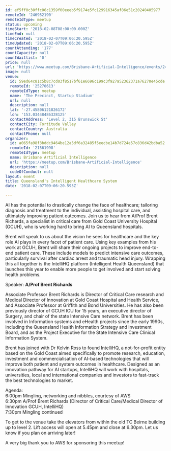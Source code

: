 ```yaml
---
id: ef5ff0c30ffc06c1359f00eeeb5f9174e5fc129916345af86e51c20240405977
remoteId: '246952190'
remoteIdType: meetup
status: upcoming
timeStart: '2018-02-08T08:00:00.000Z'
timeEnd: null
timeCreated: '2018-02-07T09:06:20.595Z'
timeUpdated: '2018-02-07T09:06:20.595Z'
countAttending: '177'
countCapacity: null
countWaitlist: '0'
price: null
url: 'https://www.meetup.com/Brisbane-Artificial-Intelligence/events/246952190/'
image: null
venue:
  id: 59ed64c81c5b8c7cd03f8517bf61e6696c199c3f927a52362371a76270e45cde
  remoteId: '25270613'
  remoteIdType: meetup
  name: 'The Precinct, Startup Stadium'
  url: null
  description: null
  lat: '-27.45806121826172'
  lon: '153.03448486328125'
  contactAddress: 'Level 2, 315 Brunswick St'
  contactCity: Fortitude Valley
  contactCountry: Australia
  contactPhone: null
organizer:
  id: a065fa98f3bddc9464be12a5df6a32485f5eecbe14b7d724e57c836d42bdba52
  remoteId: '21561998'
  remoteIdType: meetup
  name: Brisbane Artificial Intelligence
  url: 'https://meetup.com/Brisbane-Artificial-Intelligence'
  description: null
  codeOfConduct: null
layout: event
title: Queensland's Intelligent Healthcare System
date: '2018-02-07T09:06:20.595Z'

---
```

<p>AI has the potential to drastically change the face of healthcare; tailoring diagnosis and treatment to the individual, assisting hospital care, and ultimately improving patient outcomes. Join us to hear from A/Prof Brent Richards, a specialist in critical care from Gold Coast University Hospital (GCUH), who is working hard to bring AI to Queensland hospitals.</p> <p>Brent will speak to us about the vision he sees for healthcare and the key role AI plays in every facet of patient care. Using key examples from his work at GCUH, Brent will share their ongoing projects to improve end-to-end patient care. These include models to predict intensive care outcomes, particularly survival after cardiac arrest and traumatic head injury. Wrapping this all together is the IntelliHQ platform (Intelligent Health Queensland) that launches this year to enable more people to get involved and start solving health problems.</p> <p>Speaker: <b>A/Prof Brent Richards</b></p> <p>Associate Professor Brent Richards is Director of Critical Care research and Medical Director of Innovation at Gold Coast Hospital and Health Service, and Associate Professor at Griffith and Bond Universities. He has also been previously director of GCUH ICU for 15 years, an executive director of Surgery, and chair of the state Intensive Care network. Brent has been involved in Information systems and eHealth projects since the early 1990s, including the Queensland Health Information Strategy and Investment Board, and as the Project Executive for the State Intensive Care Clinical Information System.</p> <p>Brent has joined with Dr Kelvin Ross to found IntelliHQ, a not-for-profit entity based on the Gold Coast aimed specifically to promote research, education, investment and commercialisation of AI-based technologies that will improve both patient and system outcomes in healthcare. Designed as an innovation pathway for AI startups, IntelliHQ will work with hospitals, universities, local and international companies and investors to fast-track the best technologies to market.</p> <p>Agenda:<br/>6:00pm Mingling, networking and nibbles, courtesy of AWS<br/>6:30pm A/Prof Brent Richards (Director of Critical Care/Medical Director of Innovation GCUH, IntelliHQ)<br/>7:30pm Mingling continued</p> <p>To get to the venue take the elevators from within the old TC Beirne building up to level 2. Lift access will open at 5.45pm and close at 6.30pm. Let us know if you plan on arriving later!</p> <p>A very big thank you to AWS for sponsoring this meetup!</p>
